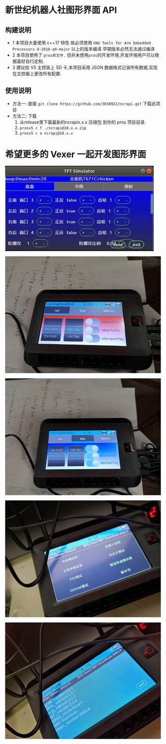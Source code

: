 # 新世纪机器人社图形界面 API

## 构建说明

- 1 本项目大量使用 c++17 特性 故必须使用 `GNU Tools for Arm Embedded Processors 8-2018-q4-major` 以上的版本编译.早期版本必然无法通过编译
- 2 本项目使用了 `pros库文件.` 但并未使用`pros`的开发环境.开发环境用户可以根据喜好自行定制.
- 3 建议给 V5 主控装上 SD 卡,本项目采用 JSON 数据格式记录所有数据,实现在主控器上更改所有配置.

## 使用说明

- 方法一:
  直接 `git clone https://github.com/3038922/ncrapi.git` 下载此项目
- 方法二:
  下载
  1. 从release里下载最新的ncrapix.x.x 压缩包 到你的 pros 项目目录.
  2. `prosv5 c f ./ncrapi@10.x.x.zip`
  3. `prosv5 c a ncrapi@10.x.x`

# 希望更多的 Vexer 一起开发图形界面

![cover5](https://github.com/3038922/ncrapi/blob/release9.0.0/pic/TIM%E5%9B%BE%E7%89%8720190219231717.jpg)

![cover1](https://github.com/3038922/ncrapi/blob/release9.0.0/pic/5bbda0227bef6_IMG_20181010_144029.jpg)

![cover2](https://github.com/3038922/ncrapi/blob/release9.0.0/pic/5bbda02298f5c_IMG_20181010_144111.jpg)

![cover3](https://github.com/3038922/ncrapi/blob/release9.0.0/pic/IMG_20181122_233957.jpg)

![cover4](https://github.com/3038922/ncrapi/blob/release9.0.0/pic/IMG_20181122_234111.jpg)
